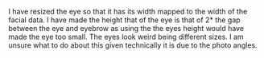 I have resized the eye so that it has its width mapped to the width of the facial data. I have made the height that of the eye is that of 2* the gap between the eye and eyebrow as using the the eyes height would have made the eye too small. The eyes look weird being different sizes. I am unsure what to do about this given technically it is due to the photo angles. 
